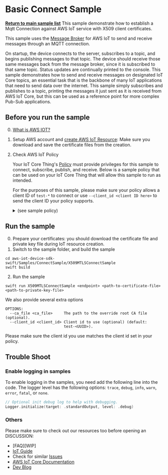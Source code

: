 # Basic Connect Sample

[**Return to main sample list**](./README.md)
This sample demonstrate how to establish a Mqtt Connection against AWS IoT service with X509 client certificates. 

This sample uses the
[Message Broker](https://docs.aws.amazon.com/iot/latest/developerguide/iot-message-broker.html)
for AWS IoT to send and receive messages through an MQTT connection.

On startup, the device connects to the server, subscribes to a topic, and begins publishing messages to that topic. The device should receive those same messages back from the message broker, since it is subscribed to that same topic. Status updates are continually printed to the console. This sample demonstrates how to send and receive messages on designated IoT Core topics, an essential task that is the backbone of many IoT applications that need to send data over the internet. This sample simply subscribes and publishes to a topic, printing the messages it just sent as it is received from AWS IoT Core, but this can be used as a reference point for more complex Pub-Sub applications.

## Before you run the sample

0. [What is AWS IOT?](https://docs.aws.amazon.com/iot/latest/developerguide/what-is-aws-iot.html)

1. Setup AWS account and [create AWS IoT Resource](https://docs.aws.amazon.com/iot/latest/developerguide/create-iot-resources.html): Make sure you download and save the certificate files from the creation.
   
2. Check AWS IoT Policy

   Your IoT Core Thing's [Policy](https://docs.aws.amazon.com/iot/latest/developerguide/iot-policies.html) must provide privileges for this sample to connect, subscribe, publish, and receive. Below is a sample policy that can be used on your IoT Core Thing that will allow this sample to run as intended.

    For the purposes of this sample, please make sure your policy allows a client ID of `test-*` to connect or use `--client_id <client ID here>` to send the client ID your policy supports.

   <details>
    <summary>(see sample policy)</summary>
    <pre>
    {
      "Version": "2012-10-17",
      "Statement": [
        {
          "Effect": "Allow",
          "Action": [
            "iot:Publish",
            "iot:Receive"
          ],
          "Resource": [
            "arn:aws:iot:<b>region</b>:<b>account</b>:topic/test/topic"
          ]
        },
        {
          "Effect": "Allow",
          "Action": [
            "iot:Subscribe"
          ],
          "Resource": [
            "arn:aws:iot:<b>region</b>:<b>account</b>:topicfilter/test/topic"
          ]
        },
        {
          "Effect": "Allow",
          "Action": [
            "iot:Connect"
          ],
          "Resource": [
            "arn:aws:iot:<b>region</b>:<b>account</b>:client/test-*"
          ]
        }
      ]
    }
    </pre>

    Replace with the following with the data from your AWS account:
    * `<region>`: The AWS IoT Core region where you created your AWS IoT Core thing you wish to use with this sample. For example `us-east-1`.
    * `<account>`: Your AWS IoT Core account ID. This is the set of numbers in the top right next to your AWS account name when using the AWS IoT Core website.

    Note that in a real application, you may want to avoid the use of wildcards in your ClientID or use them selectively. Please follow best practices when working with AWS on production applications using the SDK.

    </details>

## Run the sample
0. Prepare your certificates: you should download the certificate file and private key file during IoT resource creation.
1. Switch to the sample folder, and build the sample
```
cd aws-iot-device-sdk-swift/Samples/ConnectSample/X509MTLSConnectSample
swift build
```
2. Run the sample
```
swift run X509MTLSConnectSample <endpoint> <path-to-certificate-file> <path-to-private-key-file>
```
We also provide several extra options
```
OPTIONS:
  --ca_file <ca_file>     The path to the override root CA file (optional).
  --client_id <client_id> Client id to use (optional) (default:
                          test-<UUID>).
``` 
Please make sure the client id you use matches the client id set in your policy. 

## Trouble Shoot
### Enable logging in samples

To enable logging in the samples, you need add the following line into the code. The logger level has the following options: `trace`, `debug`, `info`, `warn`, `error`, `fatal`, or `none`.
```swift
// Optional init debug log to help with debugging.
Logger.initialize(target: .standardOutput, level: .debug)
```

### Others
Please make sure to check out our resources too before opening an DISCUSSION:
* [FAQ][WIP]
* [IoT Guide](https://docs.aws.amazon.com/iot/latest/developerguide/what-is-aws-iot.html)
* Check for similar [Issues](https://github.com/aws/aws-iot-device-sdk-swift/issues)
* [AWS IoT Core Documentation](https://docs.aws.amazon.com/iot/)
* [Dev Blog](https://aws.amazon.com/blogs/?awsf.blog-master-iot=category-internet-of-things%23amazon-freertos%7Ccategory-internet-of-things%23aws-greengrass%7Ccategory-internet-of-things%23aws-iot-analytics%7Ccategory-internet-of-things%23aws-iot-button%7Ccategory-internet-of-things%23aws-iot-device-defender%7Ccategory-internet-of-things%23aws-iot-device-management%7Ccategory-internet-of-things%23aws-iot-platform)
